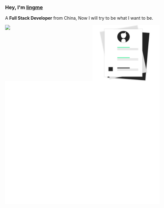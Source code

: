 ### Hey, I'm [lingme](https://lingmin.me/)

A <b>Full Stack Developer</b> from China, Now I will try to be what I want to be.

<img align="right" width="220" height="182" src="https://github.com/lingme/Picture_Bucket/raw/master/3D_Test/method-draw-image.svg" />

![](https://github-readme-stats.vercel.app/api?username=lingme&show_icons=true&icon_color=000000&text_color=000000&bg_color=ffffff&hide_title=false&title_color=000000&hide_border=true)

<div align="center">
	<a href="https://github.com/lingme/lingme/blob/master/style.svg">
		<img src="style.svg" width="800" height="400">
	</a>
</div>
